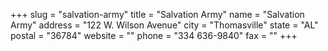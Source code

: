 +++
slug = "salvation-army"
title = "Salvation Army"
name = "Salvation Army"
address = "122 W. Wilson Avenue"
city = "Thomasville"
state = "AL"
postal = "36784"
website = ""
phone = "334 636-9840"
fax = ""
+++

